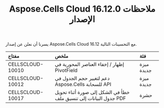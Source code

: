 ﻿---
title: Aspose.Cells Cloud 16.12.0 ملاحظات الإصدار
second_title: Aspose.Cells Cloud Documen
type: docs
url: /ar/aspose-cells-cloud-16-12-release-notes/
aliases: [/aspose-cells-for-cloud-16-12-release-notes/]
description: Aspose.Cells Cloud يدعم Excel لإنشاء وتحويل ودمج وتقسيم وحماية وتشغيل الكائن الداخلي وما إلى ذلك
weight: 10
---
يسرنا أن نعلن عن إصدار Aspose.Cells Cloud 16.12 مع التحسينات التالية.

|**مفتاح** |**ملخص** |**فئة** |
|:- |:- |:- |
|CELLSCLOUD-10010 | إظهار / إخفاء العناصر المحورية في PivotField| ميزة جديدة|
|CELLSCLOUD-10012 |دعم لتغيير حجم الجدول في Aspose.Cells للسحابة API| ميزة جديدة|
|CELLSCLOUD-10017 | خطأ في الشكل إلى صورة أثناء تحويل جدول البيانات إلى تنسيق ملف PDF| حشرة|

